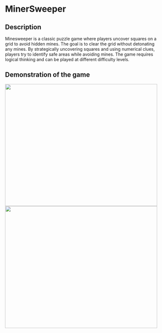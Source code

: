 # MinerSweeper



## Description

Minesweeper is a classic puzzle game where players uncover squares on a grid to avoid hidden mines. The goal is to clear the grid without detonating any mines. 
By strategically uncovering squares and using numerical clues, players try to identify safe areas while avoiding mines. The game requires logical thinking and can be played at different difficulty levels.

## Demonstration of the game
<image src="Minesweeper_2.png" width="500" height="400">
  
  
<image src="Minesweeper_1.png" width="500" height="400">
